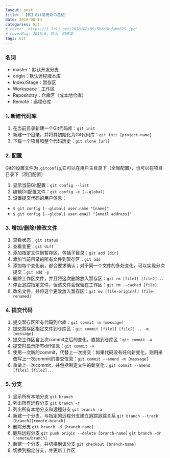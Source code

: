 ```yaml
---
layout: post
title: '【转】Git常用命令总结'
date: 2018-08-14
categories: Git
# cover: 'https://i.loli.net/2018/08/09/5b6c5bdabb829.jpg'
# coverMsg: 2016.6，庐山，如琴湖
tags: Git 
---
```



### 名词
* master：默认开发分支
* origin：默认远程版本库
* Index/Stage：暂存区
* Workspace：工作区
* Repositotry：仓库区（或本地仓库）
* Remote：远程仓库

### 1. 新建代码库
1. 在当前目录新建一个Git代码库：`git init`
2. 新建一个目录，并将其初始化为Git代码库：`git init [project-name]`
3. 下载一个项目和整个代码历史：`git clone [url]`

### 2. 配置
Git的设置文件为`.gitconfig`,它可以在用户主目录下（全局配置），也可以在项目目录下（项目配置）
1. 显示当前Git配置：`git config --list`
2. 编辑Git配置文件：`git config -e [--global]`
3. 设置提交代码的用户信息：
* `$ git config [--global] user.name "[name]"` 
* `$ git config [--global] user.email "[email address]"`

### 3. 增加/删除/修改文件
1. 查看状态：`git status`
2. 查看变更：`git diff`
3. 添加指定文件到暂存区，包括子目录：`git add [dir]`
4. 添加当前目录的所有文件到暂存区：`git add`
5. 添加每个变化前，都会要求确认；对于同一个文件的多处变化，可以实现分次提交：`git add -p`
6. 删除工作区文件，并且将这次删除放入暂存区：`git rm [file1] [file2]...`
7. 停止追踪指定文件，但该文件会保留在工作区：`git rm --cached [file]`
8. 改名文件，并将这个更改放入暂存区：`git mv [file-original] [file-renamed]`

### 4. 提交代码
1. 提交暂存区所有代码到仓库：`git commit -m [message]`
2. 提交暂存区指定文件到仓库区：`git commit [file1] [file2]... -m [message]`
3. 提交工作区自上次commit之后的变化，直接到仓库区：`git commit -a`
4. 提交时显示所有diff信息：`git commit -v`
5. 使用一次新的commit，代替上一次提交：如果代码没有任何新变化，则用来改写上一次commit的提交信息：`git commit --amend -m [message]`
6. 重做上一次commit，并包括制定文件的新变化：`git commit --amend [file1] [file2]...`

### 5. 分支
1. 显示所有本地分支 `git branch`
2. 列出所有远程分支 `git branch -r`
3. 列出所有本地分支和远程分支 `git branch -a`
4. 新建一个分支，与指定的远程分支建立追踪追踪关系 `git branch --track [branch][remote-branch]`
5. 删除分支 `git branch -d [branch-name]` 
6. 删除远程分支 `git push origin --delete [branch-name]` `git branch -dr [remote/branch]`
7. 新建一个分支，并切换到该分支 `git checkout [branch-name]`
8. 切换到指定分支，并更新工作区
